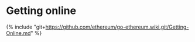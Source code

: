 # Getting online

{% include "git+https://github.com/ethereum/go-ethereum.wiki.git/Getting-Online.md" %}
